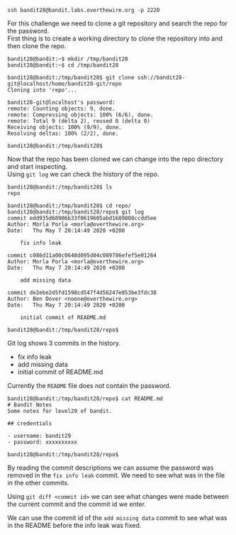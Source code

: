 
```
ssh bandit28@bandit.labs.overthewire.org -p 2220
```

For this challenge we need to clone a git repository and search the repo for the password.  
First thing is to create a working directory to clone the repository into and then clone the repo.

```shell
bandit28@bandit:~$ mkdir /tmp/bandit28
bandit28@bandit:~$ cd /tmp/bandit28

bandit28@bandit:/tmp/bandit28$ git clone ssh://bandit28-git@localhost/home/bandit28-git/repo
Cloning into 'repo'...

bandit28-git@localhost's password:
remote: Counting objects: 9, done.
remote: Compressing objects: 100% (6/6), done.
remote: Total 9 (delta 2), reused 0 (delta 0)
Receiving objects: 100% (9/9), done.
Resolving deltas: 100% (2/2), done.

bandit28@bandit:/tmp/bandit28$
```

Now that the repo has been cloned we can change into the repo directory and start inspecting.  
Using `git log` we can check the history of the repo.

```shell
bandit28@bandit:/tmp/bandit28$ ls
repo

bandit28@bandit:/tmp/bandit28$ cd repo/
bandit28@bandit:/tmp/bandit28/repo$ git log
commit edd935d60906b33f0619605abd1689808ccdd5ee
Author: Morla Porla <morla@overthewire.org>
Date:   Thu May 7 20:14:49 2020 +0200

    fix info leak

commit c086d11a00c0648d095d04c089786efef5e01264
Author: Morla Porla <morla@overthewire.org>
Date:   Thu May 7 20:14:49 2020 +0200

    add missing data

commit de2ebe2d5fd1598cd547f4d56247e053be3fdc38
Author: Ben Dover <noone@overthewire.org>
Date:   Thu May 7 20:14:49 2020 +0200

    initial commit of README.md

bandit28@bandit:/tmp/bandit28/repo$
```

Git log shows 3 commits in the history.

- fix info leak
- add missing data
- initial commit of README.md

Currently the `README` file does not contain the password.

```
bandit28@bandit:/tmp/bandit28/repo$ cat README.md
# Bandit Notes
Some notes for level29 of bandit.

## credentials

- username: bandit29
- password: xxxxxxxxxx

bandit28@bandit:/tmp/bandit28/repo$
```

By reading the commit descriptions we can assume the password was removed in the `fix info leak` commit. We need to see what was in the file in the other commits.

Using `git diff <commit id>` we can see what changes were made between the current commit and the commit id we enter.

We can use the commit id of the `add missing data` commit to see what was in the README before the info leak was fixed.